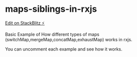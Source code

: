 # maps-siblings-in-rxjs

[Edit on StackBlitz ⚡️](https://stackblitz.com/edit/rxjs-mixsfc)

Basic Example of How different types of maps (switchMap,mergeMap,concatMap,exhaustMap) works in rxjs.

You can uncomment each example and see how it works.
